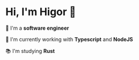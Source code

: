 # Hi, I'm Higor 👋

👷 I'm a  __software engineer__

🔭 I'm currently working with __Typescript__ and __NodeJS__ 

📚 I'm studying __Rust__ 


<!--
**hrozan/hrozan** is a ✨ _special_ ✨ repository because its `README.md` (this file) appears on your GitHub profile.

Here are some ideas to get you started:

- 🔭 I’m currently working on ...
- 🌱 I’m currently learning ...
- 👯 I’m looking to collaborate on ...
- 🤔 I’m looking for help with ...
- 💬 Ask me about ...
- 📫 How to reach me: ...
- 😄 Pronouns: ...
- ⚡ Fun fact: ...
-->
